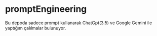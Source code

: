 # promptEngineering

Bu depoda sadece prompt kullanarak ChatGpt(3.5) ve Google Gemini ile yaptığım çalılmalar bulunuyor.
